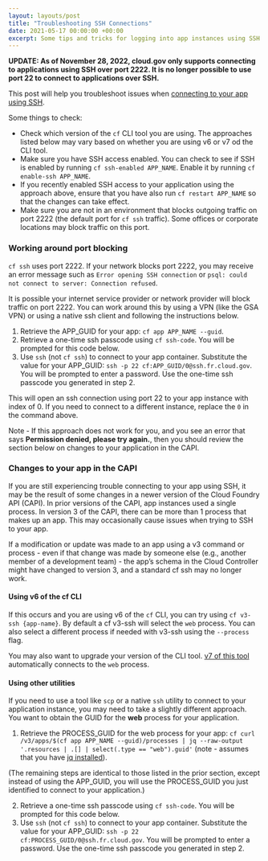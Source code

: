 ```yaml
---
layout: layouts/post
title: "Troubleshooting SSH Connections"
date: 2021-05-17 00:00:00 +00:00
excerpt: Some tips and tricks for logging into app instances using SSH
---
```


**UPDATE: As of November 28, 2022, cloud.gov only supports connecting to applications using SSH over port 2222. It is no longer possible to use port 22 to connect to applications over SSH.**

This post will help you troubleshoot issues when [connecting to your app using SSH](https://docs.cloudfoundry.org/devguide/deploy-apps/ssh-apps.html).

Some things to check:

* Check which version of the `cf` CLI tool you are using. The approaches listed below may vary based on whether you are using v6 or v7 od the CLI tool.
* Make sure you have SSH access enabled. You can check to see if SSH is enabled by running `cf ssh-enabled APP_NAME`. Enable it by running `cf enable-ssh APP_NAME`.
* If you recently enabled SSH access to your application using the approach above, ensure that you have also run `cf restart APP_NAME` so that the changes can take effect.
* Make sure you are not in an environment that blocks outgoing traffic on port 2222 (the default port for `cf ssh` traffic). Some offices or corporate locations may block traffic on this port.

### Working around port blocking

`cf ssh` uses port 2222. If your network blocks port 2222, you may receive an error message such as `Error opening SSH connection` or `psql: could not connect to server: Connection refused`.

It is possible your internet service provider or network provider will block traffic on port 2222. You can work around this by using a VPN (like the GSA VPN) or using a native ssh client and following the instructions below.

1. Retrieve the APP_GUID for your app: `cf app APP_NAME --guid`.
2. Retrieve a one-time ssh passcode using `cf ssh-code`. You will be prompted for this code below.
3. Use `ssh` (not `cf ssh`) to connect to your app container. Substitute the value for your APP_GUID: `ssh -p 22 cf:APP_GUID/0@ssh.fr.cloud.gov`. You will be prompted to enter a password. Use the one-time ssh passcode you generated in step 2.

This will open an ssh connection using port 22 to your app instance with index of 0. If you need to connect to a different instance, replace the `0` in the command above.

Note - If this approach does not work for you, and you see an error that says **Permission denied, please try again.**, then you should review the section below on changes to your application in the CAPI.

### Changes to your app in the CAPI

If you are still experiencing trouble connecting to your app using SSH, it may be the result of some changes in a newer version of the Cloud Foundry API (CAPI). In prior versions of the CAPI, app instances used a single process. In version 3 of the CAPI, there can be more than 1 process that makes up an app. This may occasionally cause issues when trying to SSH to your app.

If a modification or update was made to an app using a v3 command or process - even if that change was made by someone else (e.g., another member of a development team) - the app’s schema in the Cloud Controller might have changed to version 3, and a standard cf ssh may no longer work.

#### Using v6 of the cf CLI

If this occurs and you are using v6 of the `cf` CLI, you can try using `cf v3-ssh {app-name}`. By default a cf v3-ssh will select the `web` process. You can also select a different process if needed with v3-ssh using the `--process` flag.

You may also want to upgrade your version of the CLI tool. [v7 of this tool](https://github.com/cloudfoundry/cli/wiki/V7-CLI-Installation-Guide) automatically connects to the `web` process.

#### Using other utilities

If you need to use a tool like `scp` or a native `ssh` utility to connect to your application instance, you may need to take a slightly different approach. You want to obtain the GUID for the **web** process for your application.

1. Retrieve the PROCESS_GUID for the web process for your app: `cf curl /v3/apps/$(cf app APP_NAME --guid)/processes | jq --raw-output '.resources | .[] | select(.type == "web").guid'` (note - assumes that you have [jq installed](https://stedolan.github.io/jq/)).

(The remaining steps are identical to those listed in the prior section, except instead of using the APP_GUID, you will use the PROCESS_GUID you just identified to connect to your application.)

2. Retrieve a one-time ssh passcode using `cf ssh-code`. You will be prompted for this code below.
3. Use `ssh` (not `cf ssh`) to connect to your app container. Substitute the value for your APP_GUID: `ssh -p 22 cf:PROCESS_GUID/0@ssh.fr.cloud.gov`. You will be prompted to enter a password. Use the one-time ssh passcode you generated in step 2.